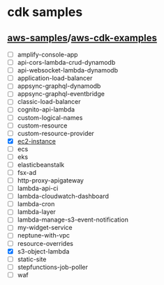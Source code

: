 # cdk samples

## [aws-samples](https://github.com/aws-samples)/[aws-cdk-examples](https://github.com/aws-samples/aws-cdk-examples)
- [ ] amplify-console-app
- [ ] api-cors-lambda-crud-dynamodb
- [ ] api-websocket-lambda-dynamodb
- [ ] application-load-balancer
- [ ] appsync-graphql-dynamodb
- [ ] appsync-graphql-eventbridge
- [ ] classic-load-balancer
- [ ] cognito-api-lambda
- [ ] custom-logical-names
- [ ] custom-resource
- [ ] custom-resource-provider
- [x] [ec2-instance](https://github.com/aws-samples/aws-cdk-examples/tree/master/typescript/ec2-instance)
- [ ] ecs
- [ ] eks
- [ ] elasticbeanstalk
- [ ] fsx-ad
- [ ] http-proxy-apigateway
- [ ] lambda-api-ci
- [ ] lambda-cloudwatch-dashboard
- [ ] lambda-cron
- [ ] lambda-layer
- [ ] lambda-manage-s3-event-notification
- [ ] my-widget-service
- [ ] neptune-with-vpc
- [ ] resource-overrides
- [x] s3-object-lambda
- [ ] static-site
- [ ] stepfunctions-job-poller
- [ ] waf
